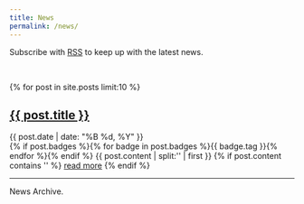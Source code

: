 ```yaml
---
title: News
permalink: /news/
---
```


<p>Subscribe with <a href="{{ site.baseurl }}/feed.xml">RSS</a> to keep up with the latest news.</p>

<br>

{% for post in site.posts limit:10 %}
   <div class="post-preview">
   <h2><a href="{{ site.baseurl }}{{ post.url }}">{{ post.title }}</a></h2>
   <span class="post-date">{{ post.date | date: "%B %d, %Y" }}</span><br>
   {% if post.badges %}{% for badge in post.badges %}<span class="badge badge-{{ badge.type }}">{{ badge.tag }}</span>{% endfor %}{% endif %}
   {{ post.content | split:'<!--more-->' | first }}
   {% if post.content contains '<!--more-->' %}
      <a href="{{ site.baseurl }}{{ post.url }}">read more</a>
   {% endif %}
   </div>
   <hr class="border-2 border-air-500>
{% endfor %}

Want to see more? See the <a href="{{ site.baseurl }}/archive/">News Archive</a>.
